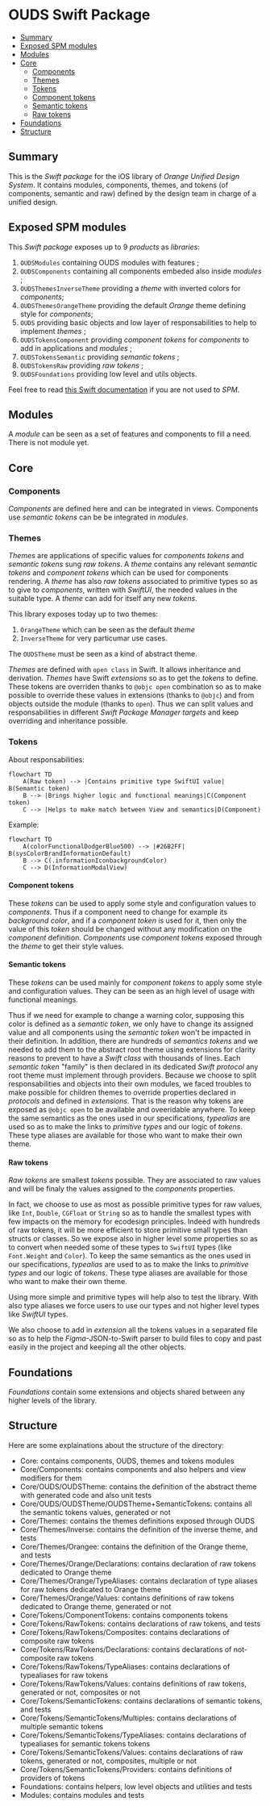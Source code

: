 # OUDS Swift Package

- [Summary](#summary)
- [Exposed SPM modules](#exposed-spm-modules)
- [Modules](#modules)
- [Core](#core)
  * [Components](#components)
  * [Themes](#themes)
  * [Tokens](#components)
  * [Component tokens](#component-tokens)  
  * [Semantic tokens](#semantic-tokens)
  * [Raw tokens](#raw-tokens)
- [Foundations](#foundations)
- [Structure](#structure)
  
## Summary

This is the _Swift package_ for the iOS library of *Orange Unified Design System*.
It contains modules, components, themes, and tokens (of components, semantic and raw) defined by the design team in charge of a unified design.

## Exposed SPM modules

This _Swift package_ exposes up to 9 _products_ as _libraries_:
1. `OUDSModules` containing OUDS modules with features ;
2. `OUDSComponents` containing all components embeded also inside _modules_ ;
3. `OUDSThemesInverseTheme` providing a _theme_ with inverted colors for _components_;
4. `OUDSThemesOrangeTheme` providing the default _Orange_ theme defining style for _components_;
5. `OUDS` providing basic objects and low layer of responsabilities to help to implement _themes_ ;
6. `OUDSTokensComponent` providing _component tokens_ for _components_ to add in applications and _modules_ ;
7. `OUDSTokensSemantic` providing _semantic tokens_ ; 
8. `OUDSTokensRaw` providing _raw tokens_ ;
9. `OUDSFoundations` providing low level and utils objects.

Feel free to read [this Swift documentation](https://docs.swift.org/package-manager/PackageDescription/PackageDescription.html) if you are not used to _SPM_.

## Modules

A _module_ can be seen as a set of features and components to fill a need.
There is not module yet.

## Core

### Components

_Components_ are defined here and can be integrated in views.
Components use *semantic tokens* can be be integrated in *modules*.

### Themes

_Themes_ are applications of specific values for _components tokens_ and _semantic tokens_ sung _raw tokens_.
A _theme_ contains any relevant _semantic tokens_ and _component tokens_ which can be used for components rendering.
A _theme_ has also _raw tokens_ associated to primitive types so as to give to _components_, written with _SwiftUI_, the needed values in the suitable type. A _theme_ can add for itself any new _tokens_.

This library exposes today up to two themes:
1. `OrangeTheme` which can be seen as the default _theme_
2. `InverseTheme` for very particumar use cases.

The `OUDSTheme` must be seen as a kind of abstract theme.

_Themes_ are defined with `open class` in Swift. It allows inheritance and derivation.
_Themes_ have Swift _extensions_ so as to get the _tokens_ to define. These tokens are overriden thanks to `@objc open` combination so as to make possible to override these values in extensions (thanks to `@objc`) and from objects outside the module (thanks to `open`). Thus we can split values and responsabilities in different _Swift Package Manager targets_ and keep overriding and inheritance possible.

### Tokens

About responsabilities:
```mermaid
flowchart TD
    A(Raw token) --> |Contains primitive type SwiftUI value| B(Semantic token)
    B --> |Brings higher logic and functional meanings|C(Component token)
    C --> |Helps to make match between View and semantics|D(Component)
```

Example:
```mermaid
flowchart TD
    A(colorFunctionalDodgerBlue500) --> |#26B2FF| B(sysColorBrandInformationDefault)
    B --> C(.informationIconbackgroundColor)
    C --> D(InformationModalView)
```

#### Component tokens

These _tokens_ can be used to apply some style and configuration values to _components_.
Thus if a component need to change for example its _background color_, and if a _component token_ is used for it, then only the value of this _token_ should be changed without any modification on the _component_ definition.
_Components_ use _component tokens_ exposed through the _theme_ to get their style values.

#### Semantic tokens

These _tokens_ can be used mainly for _component tokens_ to apply some style and configuration values.
They can be seen as an high level of usage with functional meanings.

Thus if we need for example to change a warning color, supposing this color is defined as a _semantic token_, we only have to change its assigned value and all components using the _semantic token_ won't be impacted in their definition.
In addition, there are hundreds of _semantics tokens_ and we needed to add them to the abstract root theme using extensions for clarity reasons to prevent to have a _Swift class_ with thousands of lines. Each _semantic token_ "family" is then declared in its dedicated _Swift protocol_ any root theme must implement through providers. Because we choose to split responsabilities and objects into their own modules, we faced troubles to make possible for children themes to override properties declared in _protocols_ and defined in _extensions_.
That is the reason why tokens are exposed as `@objc open` to be available and oveeridable anywhere. 
To keep the same semantics as the ones used in our specifications, _typealias_ are used so as to make the links to _primitive types_ and our logic of _tokens_. These type aliases are available for those who want to make their own theme.

#### Raw tokens

_Raw tokens_ are smallest _tokens_ possible. They are associated to raw values and will be finaly the values assigned to the _components_ properties.

In fact, we choose to use as most as possible primitive types for raw values, like `Int`, `Double`, `CGFloat` or `String` so as to handle the smallest types with few impacts on the memory for ecodesign principles. Indeed with hundreds of raw tokens, it will be more efficient to store primitive small types than structs or classes.
So we expose also in higher level some properties so as to convert when needed some of these types to `SwiftUI` types (like `Font.Weight` and `Color`).
To keep the same semantics as the ones used in our specifications, _typealias_ are used to as to make the links to _primitive types_ and our logic of _tokens_. These type aliases are available for those who want to make their own theme.

Using more simple and primitive types will help also to test the library. With also type aliases we force users to use our types and not higher level types like _SwiftUI_ types.

We also choose to add in _extension_ all the tokens values in a separated file so as to help the *Figma*-JSON-to-Swift parser to build files to copy and past easily in the project and keeping all the other objects.

## Foundations

_Foundations_ contain some extensions and objects shared between any higher levels of the library.

## Structure

Here are some explainations about the structure of the directory:
- Core: contains components, OUDS, themes and tokens modules 
- Core/Components: contains components and also helpers and view modifiers for them
- Core/OUDS/OUDSTheme: contains the definition of the abstract theme with generated code and also unit tests
- Core/OUDS/OUDSTheme/OUDSTheme+SemanticTokens: contains all the semantic tokens values, generated or not
- Core/Themes: contains the themes definitions exposed through OUDS
- Core/Themes/Inverse: contains the definition of the inverse theme, and tests
- Core/Themes/Orangee: contains the definition of the Orange theme, and tests
- Core/Themes/Orange/Declarations: contains declaration of raw tokens dedicated to Orange theme
- Core/Themes/Orange/TypeAliases: contains declaration of type aliases for raw tokens dedicated to Orange theme
- Core/Themes/Orange/Values: contains definitions of raw tokens dedicated to Orange theme, generated or not
- Core/Tokens/ComponentTokens: contains components tokens
- Core/Tokens/RawTokens: contains declarations of raw tokens, and tests
- Core/Tokens/RawTokens/Composites: contains declarations of composite raw tokens
- Core/Tokens/RawTokens/Declarations: contains declarations of not-composite raw tokens
- Core/Tokens/RawTokens/TypeAliases: contains declarations of typealiases for raw tokens
- Core/Tokens/RawTokens/Values: contains definitions of raw tokens, generated or not, composites or not
- Core/Tokens/SemanticTokens: contains declarations of semantic tokens, and tests
- Core/Tokens/SemanticTokens/Multiples: contains declarations of multiple semantic tokens
- Core/Tokens/SemanticTokens/TypeAliases: contains declarations of typealiases for semantic tokens tokens
- Core/Tokens/SemanticTokens/Values: contains declarations of raw tokens, generated or not, composites, multiple or not
- Core/Tokens/SemanticTokens/Providers: contains definitions of providers of tokens
- Foundations: contains helpers, low level objects and utilities and tests
- Modules: contains modules and tests
